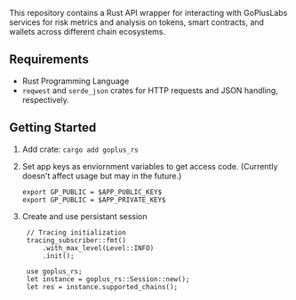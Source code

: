 This repository contains a Rust API wrapper for interacting with GoPlusLabs services for risk metrics and analysis on tokens, smart contracts, and wallets across different chain ecosystems. 

## Requirements

- Rust Programming Language
- `reqwest` and `serde_json` crates for HTTP requests and JSON handling, respectively.
<!-- - Environment variables `GP_PUBLIC` and `GP_SECRET` must be set with your application keys. -->

## Getting Started

1. Add crate: `cargo add goplus_rs`

2. Set app keys as enviornment variables to get access code. (Currently doesn't affect usage but may in the future.)

    ```
    export GP_PUBLIC = $APP_PUBLIC_KEY$
    export GP_PUBLIC = $APP_PRIVATE_KEY$
    ```

3. Create and use persistant session
   ```
    // Tracing initialization
    tracing_subscriber::fmt()
        .with_max_level(Level::INFO) 
        .init();

    use goplus_rs;
    let instance = goplus_rs::Session::new();
    let res = instance.supported_chains();
   ```




<!-- 
## API Methods

- **get_access_token()** 
    
    Retrieves an idenitifying session token
- supported_chains(): 
  
    Retrieves supported ecosystem chains.
- token_risk(chain_id, addr): 

    Fetches token risk data.
- address_risk(addr, chain_id): 
  
    Risk information and suspicious activity for an address.
- approval_security_v1(addr, chain_id): 
  
    Security approval risk information
- approval_security_v2(): 
    
    todo!()
- abi_decode( chain_id, data, ..): 
  
    Decode ABI data for contract interaction mappings
- nft_risk(chain_id, contract_addr, ..): 
    
    Risk metrics for a given nft contract
- dapp_risk_by_url(dapp_url): 
  
    TODO. App fails to be found.
- phishing_site_risk(site_url): 
  
    Analyzes phishing risks for a given site URL.
- rug_pull_risk(chain_id, contract_addr): 
    
      Assesses the risk of a rug pull for a contract. -->


